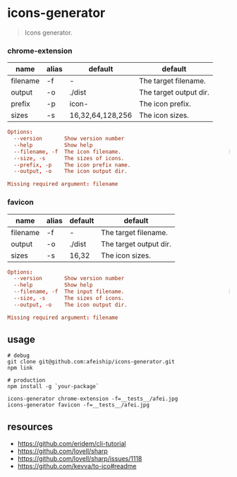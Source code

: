 # icons-generator
> Icons generator.

### chrome-extension
| name     | alias | default          | default                |
| -------- | ----- | ---------------- | ---------------------- |
| filename | -f    | -                | The target filename.   |
| output   | -o    | ./dist           | The target output dir. |
| prefix   | -p    | icon-            | The icon prefix.       |
| sizes    | -s    | 16,32,64,128,256 | The icon sizes.        |

```conf
Options:
  --version       Show version number                                  [boolean]
  --help          Show help                                            [boolean]
  --filename, -f  The icon filename.                                  [required]
  --size, -s      The sizes of icons.
  --prefix, -p    The icon prefix name.
  --output, -o    The icon output dir.

Missing required argument: filename
```


### favicon
| name     | alias | default | default                |
| -------- | ----- | ------- | ---------------------- |
| filename | -f    | -       | The target filename.   |
| output   | -o    | ./dist  | The target output dir. |
| sizes    | -s    | 16,32   | The icon sizes.        |

```conf
Options:
  --version       Show version number                                  [boolean]
  --help          Show help                                            [boolean]
  --filename, -f  The input filename.                                 [required]
  --size, -s      The sizes of icons.
  --output, -o    The icon output dir.

Missing required argument: filename
```

## usage
```shell
# debug
git clone git@github.com:afeiship/icons-generator.git
npm link

# production
npm install -g `your-package`

icons-generator chrome-extension -f=__tests__/afei.jpg
icons-generator favicon -f=__tests__/afei.jpg
```

## resources
- https://github.com/eridem/cli-tutorial
- https://github.com/lovell/sharp
- https://github.com/lovell/sharp/issues/1118
- https://github.com/kevva/to-ico#readme
